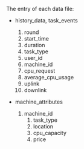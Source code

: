 The entry of each data file:

* history_data, task_events
    1. round
    1. start_time
    1. duration
    1. task_type
    1. user_id
    1. machine_id
    1. cpu_request
    1. average_cpu_usage
    1. uplink
    1. downlink

* machine_attributes
    1. machine_id
        1. task_type
        1. location
        1. cpu_capacity
        1. price